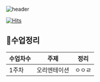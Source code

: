 
![header](https://capsule-render.vercel.app/api?text=Hello👋&type=waving&color=timeGradient&height=250&fontAlign=80)
<!--
**amlslt/amlslt** is a ✨ _special_ ✨ repository because its `README.md` (this file) appears on your GitHub profile.

Here are some ideas to get you started:

- 🔭 I’m currently working on ...
- 🌱 I’m currently learning ...
- 👯 I’m looking to collaborate on ...
- 🤔 I’m looking for help with ...
- 💬 Ask me about ...
- 📫 How to reach me: ...
- 😄 Pronouns: ...
- ⚡ Fun fact: ...
-->
[![Hits](https://hits.seeyoufarm.com/api/count/incr/badge.svg?url=https%3A%2F%2Fgithub.com%2Famlslt&count_bg=%23ED7931&title_bg=%23AEAEAE&icon=&icon_color=%23E7E7E7&title=%EB%B0%A9%EB%AC%B8%EC%9E%90+%EC%88%98&edge_flat=false)](https://hits.seeyoufarm.com)

## 📙수업정리
|수업차수|주제|정리|
|----|--|--|
|1주차|오리엔테이션|ㅇㅇㄹ|
